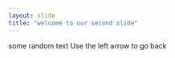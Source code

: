 ```yaml
---
layout: slide
title: "welcome to our second slide"
---
```

some random text
Use the left arrow to go back
